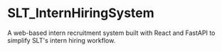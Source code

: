 # SLT_InternHiringSystem
A web-based intern recruitment system built with React and FastAPI to simplify SLT's intern hiring workflow.
